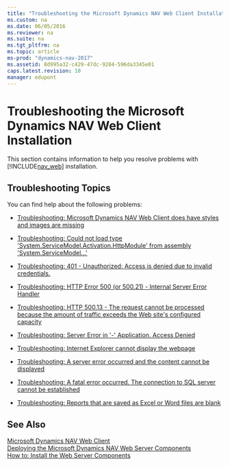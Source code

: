 ```yaml
---
title: "Troubleshooting the Microsoft Dynamics NAV Web Client Installation"
ms.custom: na
ms.date: 06/05/2016
ms.reviewer: na
ms.suite: na
ms.tgt_pltfrm: na
ms.topic: article
ms-prod: "dynamics-nav-2017"
ms.assetid: 8d995a32-c429-47dc-9284-596da3345e01
caps.latest.revision: 10
manager: edupont
---
```

# Troubleshooting the Microsoft Dynamics NAV Web Client Installation
This section contains information to help you resolve problems with [!INCLUDE[nav_web](includes/nav_web_md.md)] installation.  
  
## Troubleshooting Topics  
 You can find help about the following problems:  
  
-   [Troubleshooting: Microsoft Dynamics NAV Web Client does have styles and images are missing](Troubleshooting:%20Microsoft%20Dynamics%20NAV%20Web%20Client%20does%20have%20styles%20and%20images%20are%20missing.md)  
  
-   [Troubleshooting: Could not load type 'System.ServiceModel.Activation.HttpModule' from assembly 'System.ServiceModel...'](Troubleshooting:%20Could%20not%20load%20type%20'System.ServiceModel.Activation.HttpModule'%20from%20assembly%20'System.ServiceModel...'.md)  
  
-   [Troubleshooting: 401 - Unauthorized: Access is denied due to invalid credentials.](Troubleshooting:%20401%20-%20Unauthorized:%20Access%20is%20denied%20due%20to%20invalid%20credentials..md)  
  
-   [Troubleshooting: HTTP Error 500 \(or 500.21\) - Internal Server Error Handler](Troubleshooting:%20HTTP%20Error%20500%20\(or%20500.21\)%20-%20Internal%20Server%20Error%20Handler.md)  
  
-   [Troubleshooting: HTTP 500.13 - The request cannot be processed because the amount of traffic exceeds the Web site's configured capacity](Troubleshooting:%20HTTP%20500.13%20-%20The%20request%20cannot%20be%20processed%20because%20the%20amount%20of%20traffic%20exceeds%20the%20Web%20site's%20configured%20capacity.md)  
  
-   [Troubleshooting: Server Error in '-' Application. Access Denied](Troubleshooting:%20Server%20Error%20in%20'-'%20Application.%20Access%20Denied.md)  
  
-   [Troubleshooting: Internet Explorer cannot display the webpage](Troubleshooting:%20Internet%20Explorer%20cannot%20display%20the%20webpage.md)  
  
-   [Troubleshooting: A server error occurred and the content cannot be displayed](Troubleshooting:%20A%20server%20error%20occurred%20and%20the%20content%20cannot%20be%20displayed.md)  
  
-   [Troubleshooting: A fatal error occurred. The connection to SQL server cannot be established](Troubleshooting:%20A%20fatal%20error%20occurred.%20The%20connection%20to%20SQL%20server%20cannot%20be%20established.md)  
  
-   [Troubleshooting: Reports that are saved as Excel or Word files are blank](Troubleshooting:%20Reports%20that%20are%20saved%20as%20Excel%20or%20Word%20files%20are%20blank.md)  
  
## See Also  
 [Microsoft Dynamics NAV Web Client](Microsoft-Dynamics-NAV-Web-Client.md)   
 [Deploying the Microsoft Dynamics NAV Web Server Components](Deploying-the-Microsoft-Dynamics-NAV-Web-Server-Components.md)   
 [How to: Install the Web Server Components](How-to--Install%20the%20Web%20Server%20Components.md)